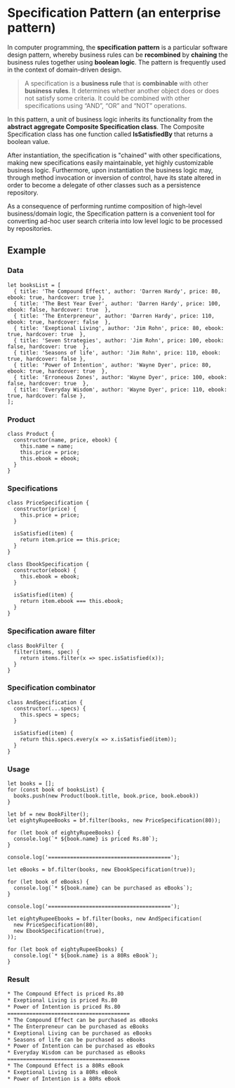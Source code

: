 # Specification Pattern (an enterprise pattern)

In computer programming, the **specification pattern** is a particular software design pattern, whereby business rules can be **recombined** by **chaining** the business rules together using **boolean logic**. The pattern is frequently used in the context of domain-driven design.

> A specification is a **business rule** that is **combinable** with other **business rules**. It determines whether another object does or does not satisfy some criteria. It could be combined with other specifications using “AND”, “OR” and “NOT” operations.

In this pattern, a unit of business logic inherits its functionality from the **abstract aggregate Composite Specification class**. The Composite Specification class has one function called **IsSatisfiedBy** that returns a boolean value. 

After instantiation, the specification is "chained" with other specifications, making new specifications easily maintainable, yet highly customizable business logic. Furthermore, upon instantiation the business logic may, through method invocation or inversion of control, have its state altered in order to become a delegate of other classes such as a persistence repository.

As a consequence of performing runtime composition of high-level business/domain logic, the Specification pattern is a convenient tool for converting ad-hoc user search criteria into low level logic to be processed by repositories.

## Example
### Data
```
let booksList = [
  { title: 'The Compound Effect', author: 'Darren Hardy', price: 80, ebook: true, hardcover: true },
  { title: 'The Best Year Ever', author: 'Darren Hardy', price: 100, ebook: false, hardcover: true  },
  { title: 'The Enterpreneur', author: 'Darren Hardy', price: 110, ebook: true, hardcover: false  },
  { title: 'Exeptional Living', author: 'Jim Rohn', price: 80, ebook: true, hardcover: true  },
  { title: 'Seven Strategies', author: 'Jim Rohn', price: 100, ebook: false, hardcover: true  },
  { title: 'Seasons of life', author: 'Jim Rohn', price: 110, ebook: true, hardcover: false },
  { title: 'Power of Intention', author: 'Wayne Dyer', price: 80, ebook: true, hardcover: true  },
  { title: 'Erroneous Zones', author: 'Wayne Dyer', price: 100, ebook: false, hardcover: true  },
  { title: 'Everyday Wisdom', author: 'Wayne Dyer', price: 110, ebook: true, hardcover: false },
];
```

### Product
```
class Product {
  constructor(name, price, ebook) {
    this.name = name;
    this.price = price;
    this.ebook = ebook;
  }
}
```

### Specifications
```
class PriceSpecification {
  constructor(price) {
    this.price = price;
  }

  isSatisfied(item) {
    return item.price == this.price;
  }
}

class EbookSpecification {
  constructor(ebook) {
    this.ebook = ebook;
  }

  isSatisfied(item) {
    return item.ebook === this.ebook;
  }
}
```

### Specification aware filter
```
class BookFilter {
  filter(items, spec) {
    return items.filter(x => spec.isSatisfied(x));
  }
}
```

### Specification combinator
```
class AndSpecification {
  constructor(...specs) {
    this.specs = specs;
  }

  isSatisfied(item) {
    return this.specs.every(x => x.isSatisfied(item));
  }
}
```

### Usage
```
let books = [];
for (const book of booksList) {
  books.push(new Product(book.title, book.price, book.ebook))
}

let bf = new BookFilter();
let eightyRupeeBooks = bf.filter(books, new PriceSpecification(80));

for (let book of eightyRupeeBooks) {
  console.log(`* ${book.name} is priced Rs.80`);
}

console.log('=======================================');

let eBooks = bf.filter(books, new EbookSpecification(true));

for (let book of eBooks) {
  console.log(`* ${book.name} can be purchased as eBooks`);
}

console.log('=======================================');

let eightyRupeeEbooks = bf.filter(books, new AndSpecification(
  new PriceSpecification(80),
  new EbookSpecification(true),
));

for (let book of eightyRupeeEbooks) {
  console.log(`* ${book.name} is a 80Rs eBook`);
}
```

### Result
```bash
* The Compound Effect is priced Rs.80
* Exeptional Living is priced Rs.80
* Power of Intention is priced Rs.80
=======================================
* The Compound Effect can be purchased as eBooks
* The Enterpreneur can be purchased as eBooks
* Exeptional Living can be purchased as eBooks
* Seasons of life can be purchased as eBooks
* Power of Intention can be purchased as eBooks
* Everyday Wisdom can be purchased as eBooks
=======================================
* The Compound Effect is a 80Rs eBook
* Exeptional Living is a 80Rs eBook
* Power of Intention is a 80Rs eBook
```